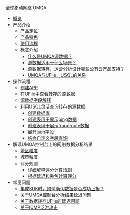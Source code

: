 <div class="sidebar_title icon__ulb"> 全球移动网络 UMQA</div>


* [概览](network/umqa/overview)
* 产品介绍
  * [产品定位](network/umqa/intro/product_position)
  * [产品特色](network/umqa/intro/product_features)
  * [使用流程](network/umqa/intro/product_use)
  * 概念介绍
    * [什么是UMQA源数据？](network/umqa/intro/product_concept)
    * [源数据适用于什么场景？](network/umqa/intro/product_concept)
    * [源数据转存、运营分析设计哪些公有云产品支持？](network/umqa/intro/product_concept)
    * [UMQA与UFile、USQL的关系](network/umqa/intro/product_concept)
* 操作流程 
  * [创建APP](network/umqa/operate/operate_create)
  * [在UFile中查看转存的源数据](network/umqa/operate/operate_ufile_view)
  * [源数据字段解释](network/umqa/operate/operate_source_data)
  * 利用USQL灵活查询转存的源数据
    * [创建数据库](network/umqa/operate/usql/usql_database)
    * [创建表用于展示ping数据](network/umqa/operate/usql/usql_ping)
    * [创建表用于展示traceroute数据](network/umqa/operate/usql/usql_tracert)
    * [展开json字段](network/umqa/operate/usql/usql_json)
    * [结合自定义字段查询](network/umqa/operate/usql/usql_userdef)
* 解读UMQA控制台上的网络数据分析结果
  * [地区粒度](network/umqa/console/area)
  * [城市粒度](network/umqa/console/city)
  * 评分规则
    * [详细解释评分计算规则](network/umqa/console/score/explan)
    * [根据延迟和丢包计算评分](network/umqa/console/score/example)
* 常见问题
  * [集成SDK时，如何确认数据是否成功上报？](network/umqa/questions/question01)
  * [关于UMQA控制台分析结果延迟问题](network/umqa/questions/question02)
  * [关于数据转存UFile的延迟问题](network/umqa/questions/question03)
  * [关于ICMP泛洪攻击](network/umqa/questions/question04)